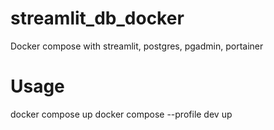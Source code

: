 # streamlit_db_docker
Docker compose with streamlit, postgres, pgadmin, portainer

# Usage
docker compose up
docker compose --profile dev up
